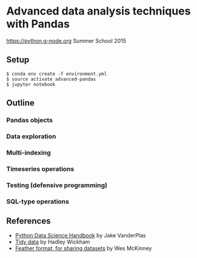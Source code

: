 # Advanced data analysis techniques with Pandas

https://python.g-node.org Summer School 2015

## Setup

    $ conda env create -f environment.yml
    $ source activate advanced-pandas
    $ jupyter notebook

## Outline

### Pandas objects

### Data exploration

### Multi-indexing

### Timeseries operations

### Testing (defensive programming)

### SQL-type operations

## References

* [Python Data Science Handbook](https://github.com/jakevdp/PythonDataScienceHandbook)
by Jake VanderPlas
* [Tidy data](https://www.jstatsoft.org/article/view/v059i10/) by Hadley Wickham
* [Feather format, for sharing datasets](http://wesmckinney.com/blog/feather-its-the-metadata/)
by Wes McKinney
